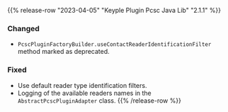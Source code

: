 {{% release-row "2023-04-05" "Keyple Plugin Pcsc Java Lib" "2.1.1" %}} 
### Changed
- `PcscPluginFactoryBuilder.useContactReaderIdentificationFilter` method marked as deprecated.
### Fixed
- Use default reader type identification filters.
- Logging of the available readers names in the `AbstractPcscPluginAdapter` class.
{{% /release-row %}}
